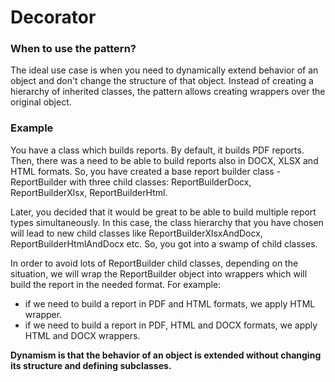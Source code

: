 # Decorator

### When to use the pattern?
The ideal use case is when you need to dynamically extend behavior of an object 
and don't change the structure of that object.
Instead of creating a hierarchy of inherited classes, the pattern allows creating wrappers over the original object.

### Example
You have a class which builds reports. By default, it builds PDF reports.
Then, there was a need to be able to build reports also in DOCX, XLSX and HTML formats. 
So, you have created a base report builder class - ReportBuilder with three child classes:
ReportBuilderDocx, ReportBuilderXlsx, ReportBuilderHtml.

Later, you decided that it would be great to be able to build multiple report types simultaneously. 
In this case, the class hierarchy that you have chosen will lead to new child classes like
ReportBuilderXlsxAndDocx, ReportBuilderHtmlAndDocx etc. So, you got into a swamp of child classes.

In order to avoid lots of ReportBuilder child classes, depending on the situation, 
we will wrap the ReportBuilder object into wrappers which will build the report in the needed format. For example: 

* if we need to build a report in PDF and HTML formats, we apply HTML wrapper.
* if we need to build a report in PDF, HTML and DOCX formats, we apply HTML and DOCX wrappers.

**Dynamism is that the behavior of an object is extended without changing its structure and defining subclasses.**
